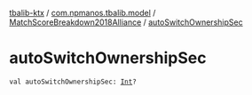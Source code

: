 [tbalib-ktx](../../index.md) / [com.npmanos.tbalib.model](../index.md) / [MatchScoreBreakdown2018Alliance](index.md) / [autoSwitchOwnershipSec](./auto-switch-ownership-sec.md)

# autoSwitchOwnershipSec

`val autoSwitchOwnershipSec: `[`Int`](https://kotlinlang.org/api/latest/jvm/stdlib/kotlin/-int/index.html)`?`